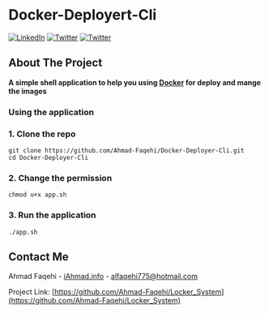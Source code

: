 # Docker-Deployert-Cli


[![LinkedIn][linkedin-shield]][linkedin-url]
[![Twitter][twitter-shield]][twittwe-url]
[![Twitter][github-shield]][github-url]

<!-- ABOUT THE PROJECT -->
## About The Project

<b>A simple shell application to help you using <a href='https://www.docker.com/'>Docker</a> for deploy and mange the images</b>
<Br>


### Using the application

### 1. Clone the repo


``` shell script
git clone https://github.com/Ahmad-Faqehi/Docker-Deployer-Cli.git
cd Docker-Deployer-Cli
```

### 2. Change the permission

``` shell script
chmod u+x app.sh
```

### 3. Run the application
``` shell script
./app.sh
```


<!-- CONTACT -->
## Contact Me

Ahmad Faqehi - [iAhmad.info](https://iAhmad.info) - alfaqehi775@hotmail.com

Project Link: [https://github.com/Ahmad-Faqehi/Locker_System](https://github.com/Ahmad-Faqehi/Locker_System)


<!-- MARKDOWN LINKS & IMAGES -->
<!-- https://www.markdownguide.org/basic-syntax/#reference-style-links -->
[linkedin-shield]: https://img.shields.io/badge/-LinkedIn-black.svg?style=for-the-badge&logo=linkedin&colorB=555
[linkedin-url]: https://linkedin.com/in/ahmad-faqehi
[twitter-shield]: https://img.shields.io/badge/-twitter-black.svg?style=for-the-badge&logo=twitter&colorB=555
[twittwe-url]: https://twitter.com/A_F775
[github-shield]: https://img.shields.io/badge/-github-black.svg?style=for-the-badge&logo=github&colorB=555
[github-url]: https://github.com/Ahmad-Faqehi